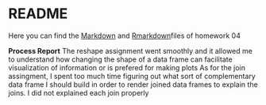 README
================

Here you can find the [Markdown]() and [Rmarkdown]()files of homework 04

**Process Report** The reshape assignment went smoothly and it allowed me to understand how changing the shape of a data frame can facilitate visualization of information or is prefered for making plots
As for the join assingment, I spent too much time figuring out what sort of complementary data frame I should build in order to render joined data frames to explain the joins. I did not explained each join properly
